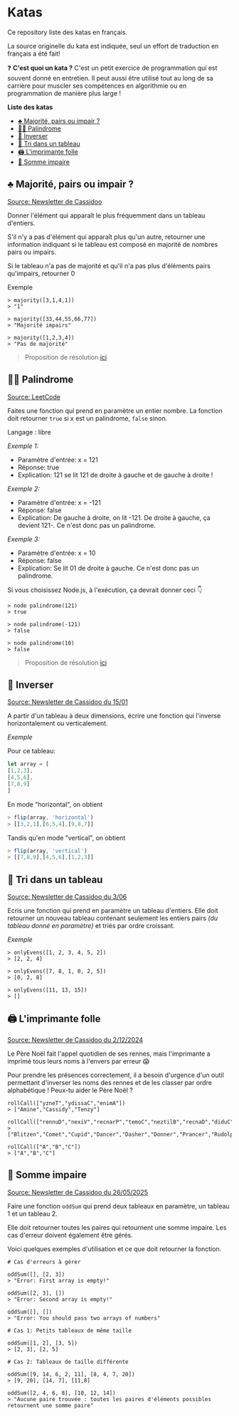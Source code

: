 # Katas

Ce repository liste des katas en français. 

La source originelle du kata est indiquée, seul un effort de traduction en français a été fait!

❓ **C'est quoi un kata ?**
C'est un petit exercice de programmation qui est souvent donné en entretien. Il peut aussi être utilisé tout au long de sa carrière pour muscler ses compétences en algorithmie ou en programmation de manière plus large ! 

**Liste des katas** 
- [♣️ Majorité, pairs ou impair ?](#majorite-pairs-impairs)
- [🤹‍♀️ Palindrome](#palindrome)
- [🔂 Inverser](#inverser)
- [🧮 Tri dans un tableau](#tri)
- [🖨️ L'imprimante folle](#imprimanteFolle)
- [🔢 Somme impaire](#sommeImpaire)

<a id="majorite-pairs-impairs"></a>
## ♣️ Majorité, pairs ou impair ?

[Source: Newsletter de Cassidoo 
](https://cassidoo.co/)

Donner l'élément qui apparaît le plus fréquemment dans un tableau d'entiers.

S'il n'y a pas d'élément qui apparaît plus qu'un autre, retourner une information indiquant si le tableau est composé en majorité de nombres pairs ou impairs. 

Si le tableau n'a pas de majorité et qu'il n'a pas plus d'éléments pairs qu'impairs, retourner 0

Exemple

```
> majority([3,1,4,1])
> "1"

> majority([33,44,55,66,77])
> "Majorité impairs"

> majority([1,2,3,4])
> "Pas de majorité"
```
 
> Proposition de résolution [ici](https://github.com/leiluspocus/katas/blob/main/resolutions/majority.js)


<a id="palindrome"></a>
## 🤹‍♀️ Palindrome

[Source: LeetCode](https://leetcode.com/problems/palindrome-number/) 

Faites une fonction qui prend en paramètre un entier nombre. La fonction doit retourner `true` si x est un palindrome, `false` sinon. 

Langage : libre

_Exemple 1:_

- Paramètre d'entrée: x = 121
- Réponse: true
- Explication: 121 se lit 121 de droite à gauche et de gauche à droite !

_Exemple 2:_

- Paramètre d'entrée: x = -121
- Réponse: false
- Explication: De gauche à droite, on lit -121. De droite à gauche, ça devient 121-. Ce n'est donc pas un palindrome.

_Exemple 3:_

- Paramètre d'entrée: x = 10
- Réponse: false
- Explication: Se lit 01 de droite à gauche. Ce n'est donc pas un palindrome.

Si vous choisissez Node.js, à l'exécution, ça devrait donner ceci 👇

```shell 
> node palindrome(121)
> true 

> node palindrome(-121)
> false

> node palindrome(10)
> false
```


> Proposition de résolution [ici](https://github.com/leiluspocus/katas/blob/main/resolutions/palindrome.js)


<a id="inverser"></a>
## 🔂 Inverser

[Source: Newsletter de Cassidoo du 15/01](https://buttondown.email/cassidoo/archive/try-and-fail-but-dont-fail-to-try-john-quincy/)

A partir d'un tableau à deux dimensions,  écrire une fonction qui l'inverse horizontalement ou verticalement.

_Exemple_

Pour ce tableau: 

```js
let array = [
[1,2,3],
[4,5,6],
[7,8,9]
]
```

En mode "horizontal", on obtient 
```js
> flip(array, 'horizontal')
> [[3,2,1],[6,5,4],[9,8,7]]
```

Tandis qu'en mode "vertical", on obtient
```js
> flip(array, 'vertical')
> [[7,8,9],[4,5,6],[1,2,3]]
```

<a id="tri"></a>
## 🧮 Tri dans un tableau 
[Source: Newsletter de Cassidoo du 3/06](https://buttondown.email/cassidoo/archive/the-cure-to-boredom-is-curiosity-there-is-no-cure/)

Ecris une fonction qui prend en paramètre un tableau d'entiers. 
Elle doit retourner un nouveau tableau contenant seulement les entiers pairs _(du tableau donné en paramètre)_ et triés par ordre croissant. 

_Exemple_
```shell
> onlyEvens([1, 2, 3, 4, 5, 2])
> [2, 2, 4]

> onlyEvens([7, 8, 1, 0, 2, 5])
> [0, 2, 8]

> onlyEvens([11, 13, 15])
> []
```


<a id="imprimanteFolle"></a>
## 🖨️ L'imprimante folle
[Source: Newsletter de Cassidoo du 2/12/2024](https://buttondown.com/cassidoo/archive/how-beautiful-it-is-to-get-up-and-go-do-something/)

Le Père Noël fait l'appel quotidien de ses rennes, mais l'imprimante a imprimé tous leurs noms à l'envers par erreur 😱

Pour prendre les présences correctement, il a besoin d'urgence d'un outil permettant d'inverser les noms des rennes et de les classer par ordre alphabétique ! Peux-tu aider le Père Noël ?


```shell
rollCall(["yzneT","ydissaC","enimA"])
> ["Amine","Cassidy","Tenzy"]

rollCall(["rennuD","nexiV","recnarP","temoC","neztilB","recnaD","diduC","rehsaD","hploduR"])
> ["Blitzen","Comet","Cupid","Dancer","Dasher","Donner","Prancer","Rudolph","Vixen"]

rollCall(["A","B","C"])
> ["A","B","C"]
```

<a id="sommeImpaire"></a>
## 🔢 Somme impaire
[Source: Newsletter de Cassidoo du 26/05/2025](https://buttondown.com/cassidoo/archive/false-expectations-take-away-joy-sandra-bullock/)

Faire une fonction `oddSum` qui prend deux tableaux en paramètre, un tableau 1 et un tableau 2.

Elle doit retourner toutes les paires qui retournent une somme impaire. Les cas d'erreur doivent également être gérés.

Voici quelques exemples d'utilisation et ce que doit retourner la fonction.

```shell
# Cas d'erreurs à gérer

oddSum([], [2, 3])
> "Error: First array is empty!"

oddSum([2, 3], [])
> "Error: Second array is empty!"

oddSum([], [])
> "Error: You should pass two arrays of numbers"

# Cas 1: Petits tableaux de même taille

oddSum([1, 2], [3, 5]) 
> [2, 3], [2, 5]

# Cas 2: Tableaux de taille différente

oddSum([9, 14, 6, 2, 11], [8, 4, 7, 20]) 
> [9, 20], [14, 7], [11,8]

oddSum([2, 4, 6, 8], [10, 12, 14])
> "Aucune paire trouvée : toutes les paires d'éléments possibles retournent une somme paire"
```
